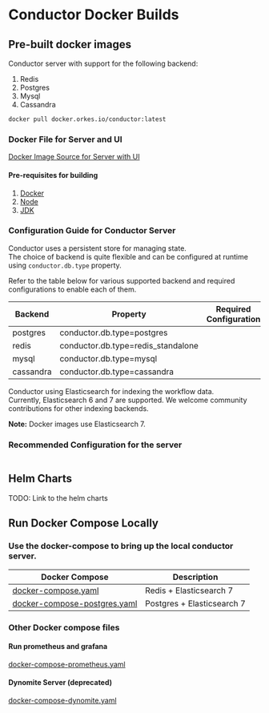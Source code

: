 
# Conductor Docker Builds

## Pre-built docker images

Conductor server with support for the following backend:
1. Redis
2. Postgres
3. Mysql
4. Cassandra

```shell
docker pull docker.orkes.io/conductor:latest
```

### Docker File for Server and UI

[Docker Image Source for Server with UI](serverAndUI/Dockerfile)

#### Pre-requisites for building
1. [Docker](https://www.docker.com/)
2. [Node](https://nodejs.org/en)
3. [JDK](https://openjdk.org/)

### Configuration Guide for Conductor Server
Conductor uses a persistent store for managing state.  
The choice of backend is quite flexible and can be configured at runtime using `conductor.db.type` property.

Refer to the table below for various supported backend and required configurations to enable each of them.

| Backend    | Property                           | Required Configuration |
|------------|------------------------------------|------------------------|
| postgres   | conductor.db.type=postgres         |                        |
| redis      | conductor.db.type=redis_standalone |                        |
| mysql      | conductor.db.type=mysql            |                        |
| cassandra  | conductor.db.type=cassandra        |                        |    

Conductor using Elasticsearch for indexing the workflow data.  
Currently, Elasticsearch 6 and 7 are supported.
We welcome community contributions for other indexing backends.

**Note:** Docker images use Elasticsearch 7.

### Recommended Configuration for the server
```properties

```

## Helm Charts
TODO: Link to the helm charts

## Run Docker Compose Locally
### Use the docker-compose to bring up the local conductor server.

| Docker Compose                                               | Description                |
|--------------------------------------------------------------|----------------------------|
| [docker-compose.yaml](docker-compose.yaml)                   | Redis + Elasticsearch 7    |
| [docker-compose-postgres.yaml](docker-compose-postgres.yaml) | Postgres + Elasticsearch 7 |

### Other Docker compose files
#### Run prometheus and grafana 
[docker-compose-prometheus.yaml](docker-compose-prometheus.yaml)
#### Dynomite Server (deprecated)
[docker-compose-dynomite.yaml](docker-compose-dynomite.yaml)
